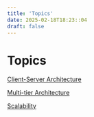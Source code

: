 ```yaml
---
title: 'Topics'
date: 2025-02-18T18:23::04
draft: false
---
```


# Topics

[Client-Server Architecture](Topics%20a13ec63e20b449e68ecb72b6620ac2d2/Client-Server%20Architecture%20899ac84281984d2cbc9463b89bb07759.md)

[Multi-tier Architecture](Topics%20a13ec63e20b449e68ecb72b6620ac2d2/Multi-tier%20Architecture%20cdf95f0cfd354b5d959f2cbb636c4b03.md)

[Scalability](Topics%20a13ec63e20b449e68ecb72b6620ac2d2/Scalability%20cb0a56a6dda4429a8547f6d3319b60d1.md)
